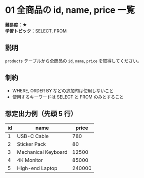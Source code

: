 # 01 全商品の id, name, price 一覧

**難易度**：★  
**学習トピック**：SELECT, FROM

## 説明
`products` テーブルから全商品の `id`, `name`, `price` を取得してください。

## 制約
* WHERE, ORDER BY などの追加句は使用しないこと
* 使用するキーワードは SELECT と FROM のみとすること

## 想定出力例（先頭 5 行）

| id | name                 | price |
|----|----------------------|-------|
| 1  | USB-C Cable          |   780 |
| 2  | Sticker Pack         |    80 |
| 3  | Mechanical Keyboard  | 12500 |
| 4  | 4K Monitor           | 85000 |
| 5  | High-end Laptop      | 240000 |
